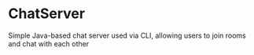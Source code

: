 # ChatServer
Simple Java-based chat server used via CLI, allowing users to join rooms and chat with each other
